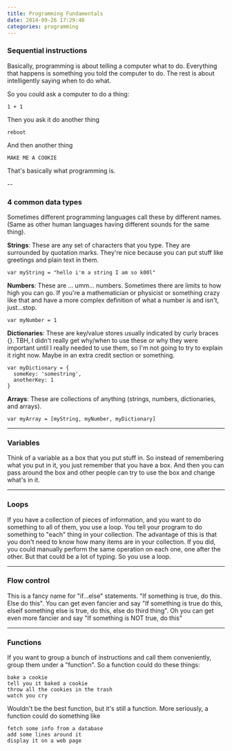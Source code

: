 ```yaml
---
title: Programming Fundamentals
date: 2014-09-26 17:29:48
categories: programming
---
```


### Sequential instructions

Basically, programming is about telling a computer what to do.
Everything that happens is something you told the computer to
do. The rest is about intelligently saying when to do what.

So you could ask a computer to do a thing:

```
1 + 1
```

Then you ask it do another thing

```
reboot
```

And then another thing

```
MAKE ME A COOKIE
```

That's basically what programming is.

--

### 4 common data types

Sometimes different programming languages call these by
different names. (Same as other human languages having
different sounds for the same thing).

**Strings**: These are any set of characters that you type. They are surrounded by quotation marks. They're nice because you can put stuff like greetings and plain text in them.

```
var myString = "hello i'm a string I am so k00l"
```

**Numbers**: These are ... umm... numbers. Sometimes there are limits to how high you can go. If you're a mathematician or physicist or something crazy like that and have a more complex definition of what a number is and isn't, just...stop.

```
var myNumber = 1
```

**Dictionaries**: These are key/value stores usually indicated by curly braces {}. TBH, I didn't really get why/when to use these or why they were important until I really needed to use them, so I'm not going to try to explain it right now. Maybe in an extra credit section or something.

```
var myDictionary = {
  someKey: 'somestring',
  anotherKey: 1
}
```

**Arrays**: These are collections of anything (strings, numbers, dictionaries, and arrays).

```
var myArray = [myString, myNumber, myDictionary]
```

---

### Variables

Think of a variable as a box that you put stuff in. So instead of remembering what you put in it, you just remember that you have a box. And then you can pass around the box and other people can try to use the box and change what's in it.

---

### Loops

If you have a collection of pieces of information, and you want to do something to all of them, you use a loop. You tell your program to do something to "each" thing in your collection. The advantage of this is that you don't need to know how many items are in your collection. If you did, you could manually perform the same operation on each one, one after the other. But that could be a lot of typing. So you use a loop.

---

### Flow control

This is a fancy name for "if...else" statements. "If something is true, do this. Else do this". You can get even fancier and say "If something is true do this, elseif something else is true, do this, else do third thing". Oh you can get even more fancier and say "If something is NOT true, do this"

---

### Functions

If you want to group a bunch of instructions and call them conveniently, group them under a "function". So a function could do these things:

```
bake a cookie
tell you it baked a cookie
throw all the cookies in the trash
watch you cry
```

Wouldn't be the best function, but it's still a function. More seriously, a function could do something like

```
fetch some info from a database
add some lines around it
display it on a web page
```
